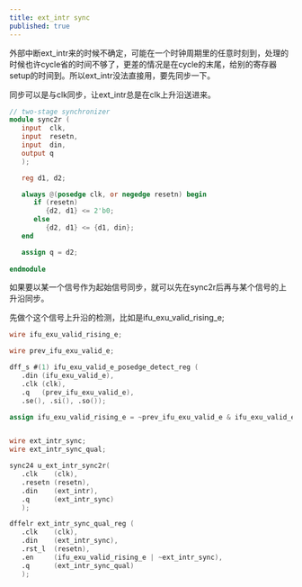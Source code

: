 ```yaml
---
title: ext_intr sync
published: true
---
```

外部中断ext_intr来的时候不确定，可能在一个时钟周期里的任意时刻到，处理的时候也许cycle省的时间不够了，更差的情况是在cycle的末尾，给别的寄存器setup的时间到。所以ext_intr没法直接用，要先同步一下。

同步可以是与clk同步，让ext_intr总是在clk上升沿送进来。

`````verilog
// two-stage synchronizer
module sync2r (
   input  clk,
   input  resetn,
   input  din,
   output q
   );

   reg d1, d2;

   always @(posedge clk, or negedge resetn) begin
      if (resetn)
         {d2, d1} <= 2'b0;
      else
         {d2, d1} <= {d1, din};
   end

   assign q = d2;
   
endmodule
`````

如果要以某一个信号作为起始信号同步，就可以先在sync2r后再与某个信号的上升沿同步。

先做个这个信号上升沿的检测，比如是ifu_exu_valid_rising_e;

`````verilog
wire ifu_exu_valid_rising_e;

wire prev_ifu_exu_valid_e;

dff_s #(1) ifu_exu_valid_e_posedge_detect_reg (
   .din (ifu_exu_valid_e),
   .clk (clk),
   .q   (prev_ifu_exu_valid_e),
   .se(), .si(), .so());

assign ifu_exu_valid_rising_e = ~prev_ifu_exu_valid_e & ifu_exu_valid_e;


wire ext_intr_sync;
wire ext_intr_sync_qual;

sync24 u_ext_intr_sync2r(
   .clk    (clk),
   .resetn (resetn),
   .din    (ext_intr),
   .q      (ext_intr_sync)
   );

dffelr ext_intr_sync_qual_reg (
   .clk    (clk),
   .din    (ext_intr_sync),
   .rst_l  (resetn),
   .en     (ifu_exu_valid_rising_e | ~ext_intr_sync),
   .q      (ext_intr_sync_qual)
   );
`````
